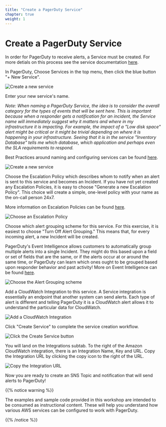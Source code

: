 ```yaml
---
title: "Create a PagerDuty Service"
chapter: true
weight: 1
---
```


# Create a PagerDuty Service

In order for PagerDuty to receive alerts, a Service must be created. For more detials on this process see the service documentation [here](https://support.pagerduty.com/docs/services-and-integrations#create-a-new-service).

In PagerDuty, Choose Services in the top menu, then click the blue button "+ New Service".

![Create a new service](/images/new_service.png)

Enter your new service's name. 

*Note: When naming a PagerDuty Service, the idea is to consider the overall category for the types of events that will be sent here. This is important because when a responder gets a notification for an incident, the Service name will immediately suggest why it matters and where in my infrastructure it is impacting. For example, the impact of a "Low disk space" alert might be critical or it might be trivial depending on where it is happening in your infrastructure. Seeing that it is in the service "Inventory Database" tells me which database, which application and perhaps even the SLA requirements to respond.* 

Best Practices around naming and configuring services can be found [here](https://community.pagerduty.com/forum/t/service-configuration-guide/1660).

![Create a new service](/images/new_service_1.png)

Choose the Escalation Policy which describes whom to notify when an alert is sent to this service and becomes an Incident. If you have not yet created any Escalation Policies, it is easy to choose "Generate a new Escalation Policy". This choice will create a simple, one-level policy with your name as the on-call person 24x7. 

More information on Escalation Policies can be found [here](https://support.pagerduty.com/docs/escalation-policies).

![Choose an Escalation Policy](/images/new_service_2.png)

Choose which alert grouping scheme for this service. For this exercise, it is easiest to choose "Turn Off Alert Grouping." This means that, for every incoming alert, a new Incident will be created.

PagerDuty's Event Intelligence allows customers to automatically group multiple alerts into a single Incident. They might do this based upon a field or set of fields that are the same, or if the alerts occur at or around the same time, or PagerDuty can learn which ones ought to be grouped based upon responder behavior and past activity! More on Event Intelligence can be found [here](https://support.pagerduty.com/docs/event-intelligence).

![Choose the Alert Grouping scheme](/images/new_service_3.png)

Add a CloudWatch Integration to this service. A Service integration is essentially an endpoint that another system can send alerts. Each type of alert is different and telling PagerDuty it is a CloudWatch alert allows it to understand the particular data for CloudWatch.

![Add a CloudWatch Integration](/images/new_service_4.png)

Click "Create Service" to complete the service creation workflow.

![Click the Create Service button](/images/new_service_5.png)

You will land on the Integrations subtab. To the right of the Amazon CloudWatch integration, there is an Integration Name, Key and URL. Copy the Integration URL by clicking the copy icon to the right of the URL.

![Copy the Integration URL](/images/new_service_6.png)

Now you are ready to create an SNS Topic and notification that will send alerts to PagerDuty!

{{% notice warning %}}
<p style='text-align: left;'>
The examples and sample code provided in this workshop are intended to be consumed as instructional content. These will help you understand how various AWS services can be configured to work with PagerDuty.
</p>
{{% /notice %}}